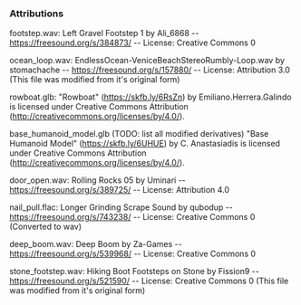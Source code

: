 ### Attributions

footstep.wav:
Left Gravel Footstep 1 by Ali_6868 -- https://freesound.org/s/384873/ -- License: Creative Commons 0

ocean_loop.wav: 
EndlessOcean-VeniceBeachStereoRumbly-Loop.wav by stomachache -- https://freesound.org/s/157880/ -- License: Attribution 3.0 (This file was modified from it's original form)

rowboat.glb: 
"Rowboat" (https://skfb.ly/6RsZn) by Emiliano.Herrera.Galindo is licensed under Creative Commons Attribution (http://creativecommons.org/licenses/by/4.0/).

base_humanoid_model.glb (TODO: list all modified derivatives)
"Base Humanoid Model" (https://skfb.ly/6UHUE) by C. Anastasiadis is licensed under Creative Commons Attribution (http://creativecommons.org/licenses/by/4.0/).

door_open.wav:
Rolling Rocks 05 by Uminari -- https://freesound.org/s/389725/ -- License: Attribution 4.0

nail_pull.flac:
Longer Grinding Scrape Sound by qubodup -- https://freesound.org/s/743238/ -- License: Creative Commons 0 (Converted to wav)

deep_boom.wav:
Deep Boom by Za-Games -- https://freesound.org/s/539968/ -- License: Creative Commons 0

stone_footstep.wav:
Hiking Boot Footsteps on Stone by Fission9 -- https://freesound.org/s/521590/ -- License: Creative Commons 0 (This file was modified from it's original form)
